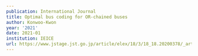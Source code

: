 ```yaml
---
publication: International Journal
title: Optimal bus coding for OR-chained buses
author: Konwoo-Kwon
year: '2021'
date: 2021-01
institution: IEICE
url: https://www.jstage.jst.go.jp/article/elex/18/3/18_18.20200378/_article/-char/en
---
```

